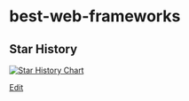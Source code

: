 # best-web-frameworks


## Star History

[![Star History Chart](https://api.star-history.com/svg?repos=sveltejs/svelte,BuilderIO/qwik,solidjs/solid,withastro/astro&type=Timeline)](https://star-history.com/#sveltejs/svelte&BuilderIO/qwik&solidjs/solid&withastro/astro&Timeline)

[Edit](https://star-history.com/#sveltejs/svelte&BuilderIO/qwik&solidjs/solid&withastro/astro&Timeline)
